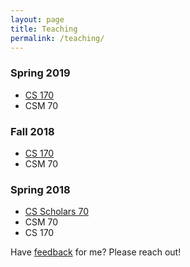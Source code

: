```yaml
---
layout: page
title: Teaching
permalink: /teaching/
---
```


### Spring 2019
- [CS 170](170-sp19)
- CSM 70

### Fall 2018

- [CS 170](170-fa18)
- CSM 70

### Spring 2018
- [CS Scholars 70](70-scholars)
- CSM 70
- CS 170

Have [feedback](/feedback/) for me? Please reach out! 
